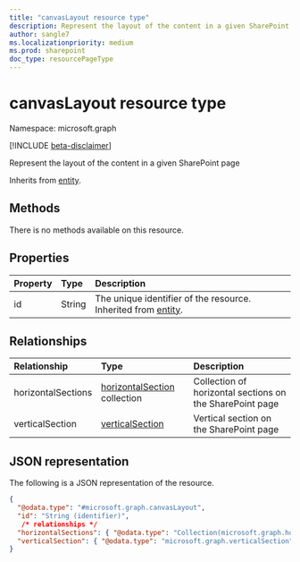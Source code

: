 ```yaml
---
title: "canvasLayout resource type"
description: Represent the layout of the content in a given SharePoint page
author: sangle7
ms.localizationpriority: medium
ms.prod: sharepoint
doc_type: resourcePageType
---
```


# canvasLayout resource type

Namespace: microsoft.graph

[!INCLUDE [beta-disclaimer](../../includes/beta-disclaimer.md)]

Represent the layout of the content in a given SharePoint page

Inherits from [entity](../resources/entity.md).

## Methods

There is no methods available on this resource.

## Properties
|Property|Type|Description|
|:---|:---|:---|
|id|String|The unique identifier of the resource. Inherited from [entity](../resources/entity.md).|

## Relationships
|Relationship|Type|Description|
|:---|:---|:---|
|horizontalSections|[horizontalSection](../resources/horizontalsection.md) collection|Collection of horizontal sections on the SharePoint page |
|verticalSection|[verticalSection](../resources/verticalsection.md)|Vertical section on the SharePoint page|

## JSON representation
The following is a JSON representation of the resource.
<!-- {
  "blockType": "resource",
  "keyProperty": "id",
  "@odata.type": "microsoft.graph.canvasLayout",
  "baseType": "microsoft.graph.entity",
  "openType": false
}
-->
``` json
{
  "@odata.type": "#microsoft.graph.canvasLayout",
  "id": "String (identifier)",
   /* relationships */
  "horizontalSections": { "@odata.type": "Collection(microsoft.graph.horizontalSection)" },
  "verticalSection": { "@odata.type": "microsoft.graph.verticalSection" }
}
```

